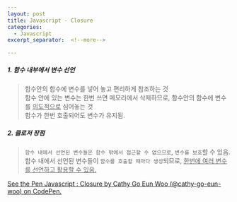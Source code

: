 ```yaml
---
layout: post
title: Javascript - Closure
categories:
  - Javascript
excerpt_separator:  <!--more-->

---
```


##### 1. 함수 내부에서 변수 선언

> 함수안의 함수에 변수를 넣어 놓고 편리하게 참조하는 것  
> 함수 안에 있는 변수는 한번 쓰면 메모리에서 삭제하므로, 함수안의 함수에 변수를 <u>의도적으로</u> 심어놓는 것  
> 함수가 한번 호출되어도 변수가 유지됨.

##### 2. 클로저 장점

> `함수 내에서 선언된 변수들은 함수 밖에서 접근할 수 없으므로`, `변수를 보호`할 수 있음.  
> 함수 내에서 선언된 변수들이 `함수를 호출할 때마다 생성`되므로, <u>한번에 여러 변수를 선언하고 활용할 수 있음.<u>

<p data-height="265" data-theme-id="0" data-slug-hash="jpmpEg" data-default-tab="js,result" data-user="cathy-go-eun-woo" data-pen-title="Javascript : Closure" class="codepen">See the Pen <a href="https://codepen.io/cathy-go-eun-woo/pen/jpmpEg/">Javascript : Closure</a> by Cathy Go Eun Woo (<a href="https://codepen.io/cathy-go-eun-woo">@cathy-go-eun-woo</a>) on <a href="https://codepen.io">CodePen</a>.</p>
<script src="https://static.codepen.io/assets/embed/ei.js"> </script>
